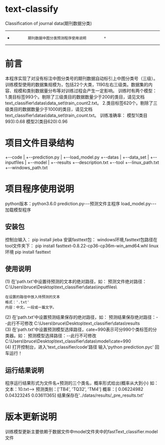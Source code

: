 # text-classify
Classification of journal data(期刊数据分类)
**************************************************
*            期刊数据中图分类预测程序使用说明        *
**************************************************

# 前言
本程序实现了对没有标注中图分类号的期刊数据自动标引上中图分类号（三级）。
训练模型使用的数据集规模为，包括22个大类，1190左右三级类。数据集的内容、规模和类别数据量分布等对训练过程会产生一定影响。
训练时有两个模型：
1.类目标签993个。剔除了三级类目的数据数量少于200的类目，请见文档text_classifier\datas\data_set\train_count2.txt。
2.类目标签620个。剔除了三级类目的数据数量少于1000的类目，请见文档text_classifier\datas\data_set\train_count.txt。
训练准确率：
模型1(类目993):0.68
模型2(类目620):0.96


# 项目文件目录结构
+--code
|      +--prediction.py
|      +--load_model.py
+--datas
|      +--data_set
|      +--inputfiles
|      +--model
|      +--results
+--description.txt
+--tool
+--linux_path.txt
+--windows_path.txt

# 项目程序使用说明
python版本：python3.6.0
prediction.py---预测文件主程序
load_model.py---加载模型程序

## 安装包
控制台输入：
pip install jieba
安装fasttext包：
windows环境,fasttext包路径在tool文件夹下：
pip install fasttext-0.8.22-cp36-cp36m-win_amd64.whl
linux环境
pip install fasttext



## 使用说明
(1)	在'path.txt'中设置待预测的文本的绝对路径，如：
	预测文件绝对路径：
	C:\Users\bruce\Desktop\text_classifier\datas\inputfiles\
	
	在设置的路径中放入待预测的文本
	格式：'.txt'
	内容：中文。一段或一篇文字。

(2)	在'path.txt'中设置预测结果保存的绝对路径，如：
	预测结果保存绝对路径：--此行不可修改
	C:\Users\bruce\Desktop\text_classifier\datas\results\
(3) 	在'path.txt'中设置预测模型选择路径，cate=990表示可分990个类标签的分类器。如：
	预测模型选择路径：--此行不可修改
	C:\Users\bruce\Desktop\text_classifier\datas\model\cate=990\
(4)	打开控制台，进入'text_classifier/code'路径
	输入'python prediction.pyc' 回车运行！


## 运行结果说明
程序运行结果形式为文件名+预测的三个类名，概率形式给出(概率从大到小)
如：文本：10.txt-->
	预测类别：['TB4', 'TQ32', 'TM4']
	概率：[ 0.06224982  0.04323245  0.03611365]
结果保存在'../datas/results/_pre_results.txt'


# 版本更新说明
训练模型更新主要依赖于数据文件中model文件夹中的fastText_classifier.model文件
